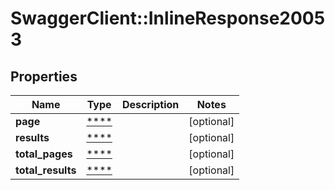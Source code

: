 # SwaggerClient::InlineResponse20053

## Properties
Name | Type | Description | Notes
------------ | ------------- | ------------- | -------------
**page** | [****](.md) |  | [optional] 
**results** | [****](.md) |  | [optional] 
**total_pages** | [****](.md) |  | [optional] 
**total_results** | [****](.md) |  | [optional] 

